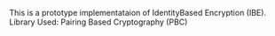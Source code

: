 This is a prototype implementataion of IdentityBased Encryption (IBE).
Library Used: Pairing Based Cryptography (PBC)
